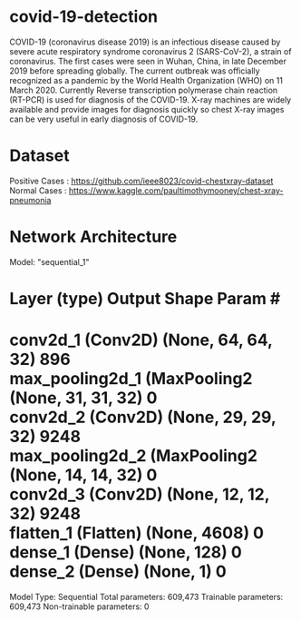 # covid-19-detection
COVID-19 (coronavirus disease 2019) is an infectious disease caused by severe acute respiratory syndrome coronavirus 2 (SARS-CoV-2), a strain of coronavirus. The first cases were seen in Wuhan, China, in late December 2019 before spreading globally. The current outbreak was officially recognized as a pandemic by the World Health Organization (WHO) on 11 March 2020. Currently Reverse transcription polymerase chain reaction (RT-PCR) is used for diagnosis of the COVID-19. X-ray machines are widely available and provide images for diagnosis quickly so chest X-ray images can be very useful in early diagnosis of COVID-19.
# Dataset
Positive Cases : https://github.com/ieee8023/covid-chestxray-dataset
Normal Cases : https://www.kaggle.com/paultimothymooney/chest-xray-pneumonia

# Network Architecture
Model: "sequential_1"

Layer (type)                 Output Shape              Param #   
=================================================================
conv2d_1 (Conv2D)            (None, 64, 64, 32)        896         
max_pooling2d_1 (MaxPooling2 (None, 31, 31, 32)        0                
conv2d_2 (Conv2D)            (None, 29, 29, 32)        9248     
max_pooling2d_2 (MaxPooling2 (None, 14, 14, 32)        0                  
conv2d_3 (Conv2D)            (None, 12, 12, 32)        9248              
flatten_1 (Flatten)          (None, 4608)              0         
dense_1 (Dense)              (None, 128)               0    
dense_2 (Dense)              (None, 1)                 0       
=================================================================
Model Type: Sequential
Total parameters: 609,473
Trainable parameters: 609,473
Non-trainable parameters: 0
